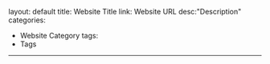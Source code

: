 layout: default
title: Website Title
link: Website URL
desc:"Description"
categories:
- Website Category
tags:
- Tags
---